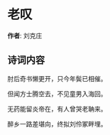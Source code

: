 # 老叹

**作者**: 刘克庄

## 诗词内容

肘后奇书懒更开，只今年鬓已相催。

但闻方士腾空去，不见童男入海回。

无药能留炎帝在，有人曾哭老聃来。

醉乡一路差堪向，终拟刘伶冢畔埋。

